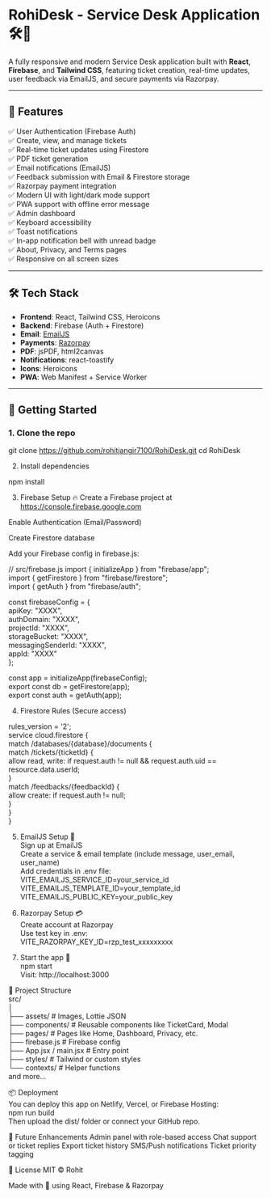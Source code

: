 # RohiDesk - Service Desk Application 🛠️💬

A fully responsive and modern Service Desk application built with **React**, **Firebase**, and **Tailwind CSS**, featuring ticket creation, real-time updates, user feedback via EmailJS, and secure payments via Razorpay.

---

## 🌟 Features

✅ User Authentication (Firebase Auth)  
✅ Create, view, and manage tickets  
✅ Real-time ticket updates using Firestore  
✅ PDF ticket generation  
✅ Email notifications (EmailJS)  
✅ Feedback submission with Email & Firestore storage  
✅ Razorpay payment integration  
✅ Modern UI with light/dark mode support  
✅ PWA support with offline error message  
✅ Admin dashboard   
✅ Keyboard accessibility  
✅ Toast notifications  
✅ In-app notification bell with unread badge  
✅ About, Privacy, and Terms pages  
✅ Responsive on all screen sizes  

---

## 🛠️ Tech Stack

- **Frontend**: React, Tailwind CSS, Heroicons  
- **Backend**: Firebase (Auth + Firestore)  
- **Email**: [EmailJS](https://www.emailjs.com/)  
- **Payments**: [Razorpay](https://razorpay.com/docs/)  
- **PDF**: jsPDF, html2canvas  
- **Notifications**: react-toastify   
- **Icons**: Heroicons  
- **PWA**: Web Manifest + Service Worker  

---

## 🚀 Getting Started

### 1. Clone the repo

git clone https://github.com/rohitjangir7100/RohiDesk.git
cd RohiDesk

2. Install dependencies

npm install

3. Firebase Setup 🔥
Create a Firebase project at https://console.firebase.google.com

Enable Authentication (Email/Password)

Create Firestore database

Add your Firebase config in firebase.js:


// src/firebase.js
import { initializeApp } from "firebase/app";<br>
import { getFirestore } from "firebase/firestore";<br>
import { getAuth } from "firebase/auth";<br>

const firebaseConfig = {<br>
  apiKey: "XXXX",<br>
  authDomain: "XXXX",<br>
  projectId: "XXXX",<br>
  storageBucket: "XXXX",<br>
  messagingSenderId: "XXXX",<br>
  appId: "XXXX"<br>
};<br>

const app = initializeApp(firebaseConfig);<br>
export const db = getFirestore(app);<br>
export const auth = getAuth(app);<br>

4. Firestore Rules (Secure access)<br>

rules_version = '2';<br>
service cloud.firestore {<br>
  match /databases/{database}/documents {<br>
    match /tickets/{ticketId} {<br>
      allow read, write: if request.auth != null && request.auth.uid == resource.data.userId;<br>
    }<br>
    match /feedbacks/{feedbackId} {<br>
      allow create: if request.auth != null;<br>
    }<br>
  }<br>
}<br>

5. EmailJS Setup 💌<br>
Sign up at EmailJS<br>
Create a service & email template (include message, user_email, user_name)<br>
Add credentials in .env file:<br>
VITE_EMAILJS_SERVICE_ID=your_service_id<br>
VITE_EMAILJS_TEMPLATE_ID=your_template_id<br>
VITE_EMAILJS_PUBLIC_KEY=your_public_key<br>

6. Razorpay Setup 💳<br>
Create account at Razorpay<br>
Use test key in .env:<br>
VITE_RAZORPAY_KEY_ID=rzp_test_xxxxxxxxx<br>

7. Start the app 🚀<br>
npm start<br>
Visit: http://localhost:3000<br>

📁 Project Structure<br>
src/<br>
│<br>
├── assets/               # Images, Lottie JSON<br>
├── components/           # Reusable components like TicketCard, Modal<br>
├── pages/                # Pages like Home, Dashboard, Privacy, etc.<br>
├── firebase.js           # Firebase config<br>
├── App.jsx / main.jsx    # Entry point<br>
├── styles/               # Tailwind or custom styles<br>
└── contexts/                # Helper functions<br> and more...

📦 Deployment<br>
You can deploy this app on Netlify, Vercel, or Firebase Hosting:<br>
npm run build<br>
Then upload the dist/ folder or connect your GitHub repo.<br>

🧠 Future Enhancements
Admin panel with role-based access
Chat support or ticket replies
Export ticket history
SMS/Push notifications
Ticket priority tagging

📄 License
MIT © Rohit

Made with 💙 using React, Firebase & Razorpay
